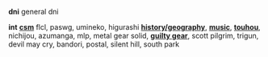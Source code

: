 **dni** general dni

**int** **<ins>csm</ins>** flcl, paswg, umineko, higurashi **<ins>history/geography</ins>**, __[music](https://last.fm/user/ihatememphis)__, **<ins>touhou</ins>**, nichijou, azumanga, mlp, metal gear solid, **<ins>guilty gear</ins>**, scott pilgrim, trigun, devil may cry, bandori, postal, silent hill, south park
